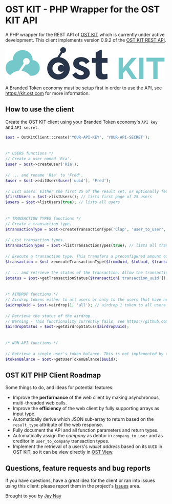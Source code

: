 # OST KIT - PHP Wrapper for the OST KIT API

A PHP wrapper for the REST API of [OST KIT](https://kit.ost.com) which is currently under active development. This client implements version 0.9.2 of the [OST KIT REST API](https://dev.ost.com).

![Screenshot](ostkit.png)

A Branded Token economy must be setup first in order to use the API, see https://kit.ost.com for more information.

## How to use the client

Create the OST KIT client using your Branded Token economy's `API key` and `API secret`.
```php
$ost = OstKitClient::create('YOUR-API-KEY', 'YOUR-API-SECRET');


/* USERS functions */
// Create a user named 'Ria'.
$user = $ost->createUser('Ria');

// ... and rename 'Ria' to 'Fred'.
$user = $ost->editUser($user['uuid'], 'Fred');

// List users. Either the first 25 of the result set, or optionally fetch all users by recursively consuming all result set pages.
$firstUsers = $ost->listUsers(); // lists first page of 25 users
$users = $ost->listUsers(true); // lists all users


/* TRANSACTION TYPES functions */
// Create a transaction type.
$transactionType = $ost->createTransactionType('Clap', 'user_to_user', 1); // user_to_user transaction of 1 BT named 'Clap'

// List transaction types.
$transactionTypes = $ost->listTransactionTypes(true); // lists all transaction types

// Execute a transaction type. This transfers a preconfigured amount of Branded Tokens from a user or company to another user or company.
$transaction = $ost->executeTransactionType($fromUuid, $toUuid, $transactionKind);

// ... and retrieve the status of the transaction. Allow the transaction some time to get processed on the OpenST utility chains. 
$status = $ost->getTransactionStatus($transaction['transaction_uuid']);


/* AIRDROP functions */
// Airdrop tokens either to all users or only to the users that have never been airdropped before.
$aidropUuid = $ost->airdrop(1, 'all'); // airdrop 1 token to all users

// Retrieve the status of the airdrop. 
// Warning - This functionality currently fails, see https://github.com/realJayNay/ost-kit-php-client/issues/1.
$airdropStatus = $ost->getAirdropStatus($airdropUuid);


/* NON-API functions */

// Retrieve a single user's token balance. This is not implemented by the OST KIT API, but is done by looping over all users until a match is found.
$tokenBalance = $ost->getUserTokenBalance($uuid);
```

## OST KIT PHP Client Roadmap

Some things to do, and ideas for potential features:

* Improve the **performance** of the web client by making asynchronous, multi-threaded web calls.
* Improve the **efficiency** of the web client by fully supporting arrays as input type.
* Automatically derive which JSON sub-array to return based on the `result_type` attribute of the web response.
* Fully document the API and all function parameters and return types.
* Automatically assign the _company_ as debtor in `company_to_user` and as creditor in `user_to_company` transaction types.
* Implement the retrieval of a users's _wallet address_ based on its `UUID` in OST KIT, so it can be view directly in [OST View](https://view.ost.com).

## Questions, feature requests and bug reports
If you have questions, have a great idea for the client or ran into issues using this client: please report them in the project's [Issues](https://github.com/realJayNay/ost-kit-php-client/issues) area.  

Brought to you by [Jay Nay](https://github.com/realJayNay)






